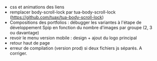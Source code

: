 - css et animations des liens
- remplacer body-scroll-lock par tua-body-scroll-lock (https://github.com/tuax/tua-body-scroll-lock)
- Compositions des portfolios : débugger les variantes à l'étape de développement Spip en fonction du nombre d'images par groupe (2, 3 ou davantage)
- revoir le menu version mobile : design + ajout du logo principal
- retour haut de page
- erreur de compilation (version prod) si deux fichiers js séparés. A corriger.
